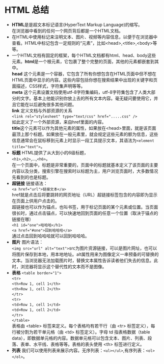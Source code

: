 # HTML 总结  

* **HTML**是是超文本标记语言(HyperText Markup Language)的缩写。  
在浏览器中看到的任何一个网页背后都是一个HTML文档。  
* 在HTML中使用标记来注明文本、图片、视频等内容信息，以便于在浏览器中查看。HTML中标记包含一定规则的“元素”，比如\<head>,\<title>,\<body>等等。  
* 一个HTML文档有固定的框架，每个HTML文档都有html、head、body这些元素。**html**是一个根元素，它包裹了整个完整的页面，其他的元素都嵌套到其中。  
**head** 这个元素是一个容器，它包含了所有你想包含在HTML页面中但不想在HTML页面中显示的内容。这些内容包括你想在搜索结果中出现的关键字和页面描述，CSS样式，字符集声明等等。  
**meta** 这个元素设置文档使用utf-8字符集编码，utf-8字符集包含了人类大部分的文字。基本上他能识别你放上去的所有文本内容。毫无疑问要使用它，并且它能在以后避免很多其他问题。  
**link** 定义文档与外部资源的关系  
`<link rel="stylesheet" type="text/css" href=".....css" />`  
如此定义了一个外部资源，来自href里面的内容。  
**title**这个元素可以作为其他元素的属性，如果放在\<head>里面，就是该页面最顶上那个标题。如果放在一般元素里，就会规定这些元素的额为信息，这些信息通常会在鼠标移到元素上时显示一段工具提示文本，其语法为`<element title="text">`。  
* **标题** HTML提供了从大到小的6级标题，  
`<h1>`,`<h2>`,...,`<h6>`。  
在一个页面中，标题是非常重要的，页面中的标题就基本定义了该页面的主要内容以及分类，搜索引擎在搜索时以标题为主，用户浏览页面时，大多数情况先看到的也是标题。  
* **超链接** 链接语法：  
`<a href="url">链接文本</a>`  
href就是点击后将要跳转的网页地址（URL）超链接标签包含的内容即为显示在页面上供用户点击的。  
超链接也可以作为锚点，也叫书签，用于标记页面的某个元素或位置。当页面很长时，通过点击锚点，可以快速地回到页面的任意一个位置（取决于锚点的链接在哪）  
`<h1 id="one">哈哈哈</h1> `  
`<a href="#one">回到哈哈哈</a>`  
通过点击回到哈哈哈就可以回到哈哈哈。
* **图片** 图片语法：  
`<img src="url" alt="text">`src为图片资源链接，可以是图片网址，也可以将图片保存到本地，用本地地址。alt属性用来为图像定义一串预备的可替换的文本。当浏览器无法加载图片时，替换文本属性告诉读者他们失去的信息。此时，浏览器将显示这个替代性的文本而不是图像。
* **表格** `<table border="1">`<br>
    `<tr>`<br>
        `<th>Row 1, cell 1</th>`<br>
        `<th>Row 1, cell 2</th>`<br>
    `</tr>`<br>
    `<tr>`<br>
        `<td>Row 1, cell 1</td>`<br>
        `<td>Row 1, cell 2</td>`<br>
    `</tr>`<br>
`</table>`<br>表格由 \<table> 标签来定义。每个表格均有若干行（由 \<tr> 标签定义），每行被分割为若干单元格（由 \<td> 标签定义）。字母 td 指表格数据（table data），即数据单元格的内容。数据单元格可以包含文本、图片、列表、段落、表单、水平线、表格等等。表格的表头使用 \<th> 标签进行定义。  
* **列表** 我们可以使用列表来展示内容。无序列表：`<ul></ul>`,有序列表：`<ol></ol>`。  

